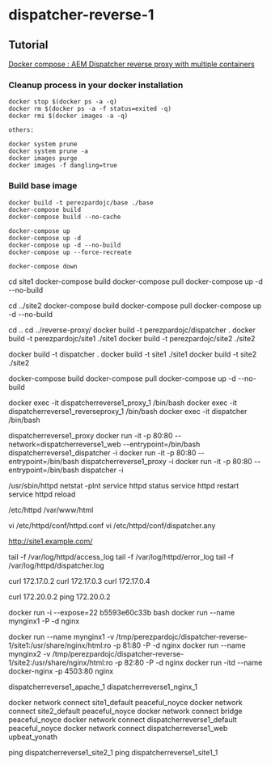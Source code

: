 # dispatcher-reverse-1

Tutorial
---------

[Docker compose : AEM Dispatcher reverse proxy with multiple containers](https://www.linkedin.com/in/perezpardojc/) 

### Cleanup process in your docker installation

```
docker stop $(docker ps -a -q)
docker rm $(docker ps -a -f status=exited -q)
docker rmi $(docker images -a -q)

others:

docker system prune
docker system prune -a
docker images purge
docker images -f dangling=true

```

### Build base image

```
docker build -t perezpardojc/base ./base
docker-compose build
docker-compose build --no-cache 

docker-compose up
docker-compose up -d
docker-compose up -d --no-build
docker-compose up --force-recreate 

docker-compose down
```

cd site1
docker-compose build
docker-compose pull
docker-compose up -d --no-build

cd ../site2
docker-compose build
docker-compose pull
docker-compose up -d --no-build

cd ..
cd ../reverse-proxy/
docker build -t perezpardojc/dispatcher .
docker build -t perezpardojc/site1 ./site1
docker build -t perezpardojc/site2 ./site2

docker build -t dispatcher .
docker build -t site1 ./site1
docker build -t site2 ./site2

docker-compose build
docker-compose pull
docker-compose up -d --no-build

docker exec -it dispatcherreverse1_proxy_1 /bin/bash
docker exec -it dispatcherreverse1_reverseproxy_1 /bin/bash
docker exec -it dispatcher /bin/bash

dispatcherreverse1_proxy
docker run -it -p 80:80 --network=dispatcherreverse1_web --entrypoint=/bin/bash dispatcherreverse1_dispatcher -i
docker run -it -p 80:80 --entrypoint=/bin/bash dispatcherreverse1_proxy -i
docker run -it -p 80:80 --entrypoint=/bin/bash dispatcher -i

/usr/sbin/httpd
netstat -plnt
service httpd status
service httpd restart
service httpd reload

/etc/httpd
/var/www/html

vi /etc/httpd/conf/httpd.conf
vi /etc/httpd/conf/dispatcher.any

http://site1.example.com/

tail -f /var/log/httpd/access_log
tail -f /var/log/httpd/error_log
tail -f /var/log/httpd/dispatcher.log

curl 172.17.0.2
curl 172.17.0.3
curl 172.17.0.4

curl 172.20.0.2
ping 172.20.0.2


docker run -i --expose=22 b5593e60c33b bash
docker run --name mynginx1 -P -d nginx

docker run --name mynginx1 -v /tmp/perezpardojc/dispatcher-reverse-1/site1:/usr/share/nginx/html:ro -p 81:80 -P -d nginx
docker run --name mynginx2 -v /tmp/perezpardojc/dispatcher-reverse-1/site2:/usr/share/nginx/html:ro -p 82:80 -P -d nginx
docker run -itd --name docker-nginx -p 4503:80 nginx

dispatcherreverse1_apache_1
dispatcherreverse1_nginx_1

docker network connect site1_default peaceful_noyce
docker network connect site2_default peaceful_noyce
docker network connect bridge peaceful_noyce
docker network connect dispatcherreverse1_default peaceful_noyce
docker network connect dispatcherreverse1_web upbeat_yonath

ping dispatcherreverse1_site2_1
ping dispatcherreverse1_site1_1
